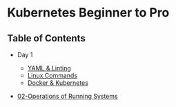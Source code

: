 # Kubernetes Beginner to Pro

## Table of Contents

- Day 1

  - [YAML & Linting](docs/day1/yaml_and_linting.md)
  - [Linux Commands](docs/day1/linux_commands.md)
  - [Docker & Kubernetes](docs/day1/docker_and_kubernetes.md)


- [02-Operations of Running Systems](docs/)
